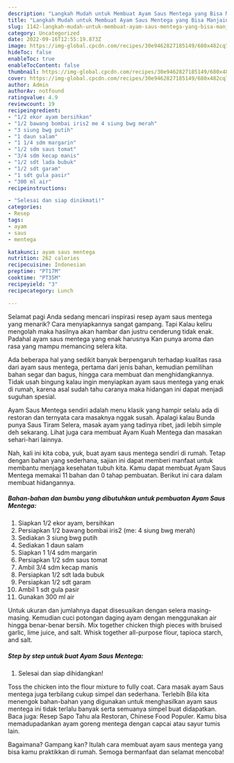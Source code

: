 ```yaml
---
description: "Langkah Mudah untuk Membuat Ayam Saus Mentega yang Bisa Manjain Lidah, Buat Buka Puasa Sempurna"
title: "Langkah Mudah untuk Membuat Ayam Saus Mentega yang Bisa Manjain Lidah, Buat Buka Puasa Sempurna"
slug: 1142-langkah-mudah-untuk-membuat-ayam-saus-mentega-yang-bisa-manjain-lidah-buat-buka-puasa-sempurna
category: Uncategorized
date: 2022-09-16T12:55:19.873Z
image: https://img-global.cpcdn.com/recipes/30e9462827185149/680x482cq70/ayam-saus-mentega-foto-resep-utama.jpg
hideToc: false
enableToc: true
enableTocContent: false
thumbnail: https://img-global.cpcdn.com/recipes/30e9462827185149/680x482cq70/ayam-saus-mentega-foto-resep-utama.jpg
cover: https://img-global.cpcdn.com/recipes/30e9462827185149/680x482cq70/ayam-saus-mentega-foto-resep-utama.jpg
author: Admin
authorAv: notfound
ratingvalue: 4.9
reviewcount: 19
recipeingredient:
- "1/2 ekor ayam bersihkan"
- "1/2 bawang bombai iris2 me 4 siung bwg merah"
- "3 siung bwg putih"
- "1 daun salam"
- "1 1/4 sdm margarin"
- "1/2 sdm saus tomat"
- "3/4 sdm kecap manis"
- "1/2 sdt lada bubuk"
- "1/2 sdt garam"
- "1 sdt gula pasir"
- "300 ml air"
recipeinstructions:

- "Selesai dan siap dinikmati!"
categories:
- Resep
tags:
- ayam
- saus
- mentega

katakunci: ayam saus mentega 
nutrition: 262 calories
recipecuisine: Indonesian
preptime: "PT17M"
cooktime: "PT35M"
recipeyield: "3"
recipecategory: Lunch

---
```



Selamat pagi Anda sedang mencari inspirasi resep ayam saus mentega yang menarik? Cara menyiapkannya sangat gampang. Tapi Kalau keliru mengolah maka hasilnya akan hambar dan justru cenderung tidak enak. Padahal ayam saus mentega yang enak harusnya Kan punya aroma dan rasa yang mampu memancing selera kita.


Ada beberapa hal yang sedikit banyak berpengaruh terhadap kualitas rasa dari ayam saus mentega, pertama dari jenis bahan, kemudian pemilihan bahan segar dan bagus, hingga cara membuat dan menghidangkannya. Tidak usah bingung kalau ingin menyiapkan ayam saus mentega yang enak di rumah, karena asal sudah tahu caranya maka hidangan ini dapat menjadi suguhan spesial.

Ayam Saus Mentega sendiri adalah menu klasik yang hampir selalu ada di restoran dan ternyata cara masaknya nggak susah. Apalagi kalau Bunda punya Saus Tiram Selera, masak ayam yang tadinya ribet, jadi lebih simple deh sekarang. Lihat juga cara membuat Ayam Kuah Mentega dan masakan sehari-hari lainnya.


Nah, kali ini kita coba, yuk, buat ayam saus mentega sendiri di rumah. Tetap dengan bahan yang sederhana, sajian ini dapat memberi manfaat untuk membantu menjaga kesehatan tubuh kita. Kamu dapat membuat Ayam Saus Mentega memakai 11 bahan dan 0 tahap pembuatan. Berikut ini cara dalam membuat hidangannya.

<!--inarticleads1-->

##### Bahan-bahan dan bumbu yang dibutuhkan untuk pembuatan Ayam Saus Mentega:

1. Siapkan 1/2 ekor ayam, bersihkan
1. Persiapkan 1/2 bawang bombai iris2 (me: 4 siung bwg merah)
1. Sediakan 3 siung bwg putih
1. Sediakan 1 daun salam
1. Siapkan 1 1/4 sdm margarin
1. Persiapkan 1/2 sdm saus tomat
1. Ambil 3/4 sdm kecap manis
1. Persiapkan 1/2 sdt lada bubuk
1. Persiapkan 1/2 sdt garam
1. Ambil 1 sdt gula pasir
1. Gunakan 300 ml air


Untuk ukuran dan jumlahnya dapat disesuaikan dengan selera masing-masing. Kemudian cuci potongan daging ayam dengan menggunakan air hingga benar-benar bersih. Mix together chicken thigh pieces with bruised garlic, lime juice, and salt. Whisk together all-purpose flour, tapioca starch, and salt. 

<!--inarticleads2-->

##### Step by step untuk buat Ayam Saus Mentega:


1. Selesai dan siap dihidangkan!

Toss the chicken into the flour mixture to fully coat. Cara masak ayam Saus mentega juga terbilang cukup simpel dan sederhana. Terlebih Bila kita menengok bahan-bahan yang digunakan untuk menghasilkan ayam saus mentega ini tidak terlalu banyak serta semuanya simpel buat didapatkan. Baca juga: Resep Sapo Tahu ala Restoran, Chinese Food Populer. Kamu bisa memadupadankan ayam goreng mentega dengan capcai atau sayur tumis lain. 

Bagaimana? Gampang kan? Itulah cara membuat ayam saus mentega yang bisa kamu praktikkan di rumah. Semoga bermanfaat dan selamat mencoba!
